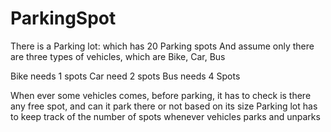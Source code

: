# ParkingSpot
There is a Parking lot: which has 20 Parking spots
And assume only there are three types of vehicles, which are Bike, Car, Bus

Bike needs 1 spots
Car need 2 spots
Bus needs 4 Spots

When ever some vehicles comes, before parking, it has to check is there any free spot, and can it park there or not based on its size
Parking lot has to keep track of the number of spots whenever vehicles parks and unparks
